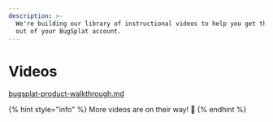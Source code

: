 ```yaml
---
description: >-
  We're building our library of instructional videos to help you get the most
  out of your BugSplat account.
---
```


# Videos

[bugsplat-product-walkthrough.md](bugsplat-product-walkthrough.md "mention")



{% hint style="info" %}
More videos are on their way! :tada:
{% endhint %}

